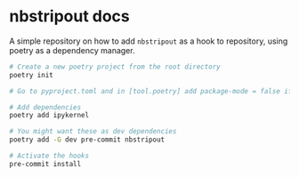 # nbstripout docs

A simple repository on how to add `nbstripout` as a hook to repository, using poetry as a dependency manager.

```bash
# Create a new poetry project from the root directory
poetry init

# Go to pyproject.toml and in [tool.poetry] add package-mode = false if this is not a package

# Add dependencies
poetry add ipykernel

# You might want these as dev dependencies
poetry add -G dev pre-commit nbstripout

# Activate the hooks
pre-commit install
```